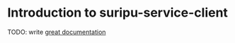 # Introduction to suripu-service-client

TODO: write [great documentation](http://jacobian.org/writing/what-to-write/)
